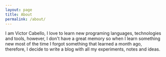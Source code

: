 ```yaml
---
layout: page
title: About
permalink: /about/
---
```

I am Victor Cabello, I love to learn new programing languages, technologies and tools, however, I don't have a great memory so when I learn something new most of the time I forgot something that learned a month ago, therefore, I decide to write a blog with all my experiments, notes and ideas.
